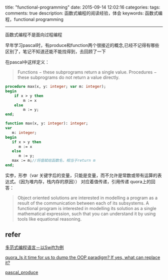 title: "functional-programming"
date: 2015-09-14 12:02:16
categories: 
tags: 
comments: true
description: 函数式编程的阅读经验，体会
keywords: 函数式编程，functional programming

---

函数式编程不是面向过程编程

早年学习pascal时，有produce和function两个很接近的概念,已经不记得有哪些区别了，笔记不知道还能不能找得到，去回顾了一下

在pascal中这样定义：
> Functions − these subprograms return a single value.
> Procedures − these subprograms do not return a value directly.

```pascal
procedure max(x, y: integer; var m: integer); 
begin
	if x > y then
		m := x
	else
		m := y;
end; 
```
```pascal
function max(x, y: integer): integer;
var
   m: integer;
begin
   if x > y then
      m := x
   else
      m := y;
   max := m;//将值赋给函数名，相当于return m
end;
```
实参，形参（var 关键字后的变量，只能是变量，而不允许是常数或带有运算的表达式。（因为堆内存，栈内存的原因））
对应着值传递，引用传递
quora上的回答：

> Object oriented solutions are interested in modelling a program as a result of the communication between each of its subsystems. A functional program is interested in modelling its solution as a single mathematical expression, such that you can understand it by using tools like equational reasoning.


 
## refer

[多范式编程语言－以Swift为例](http://www.infoq.com/cn/articles/multi-paradigm-programming-language-swift)

[quora_Is it time for us to dump the OOP paradigm? If yes, what can replace it?](http://www.quora.com/Is-it-time-for-us-to-dump-the-OOP-paradigm-If-yes-what-can-replace-it)

[pascal_produce](http://www.tutorialspoint.com/pascal/pascal_procedures.htm)
